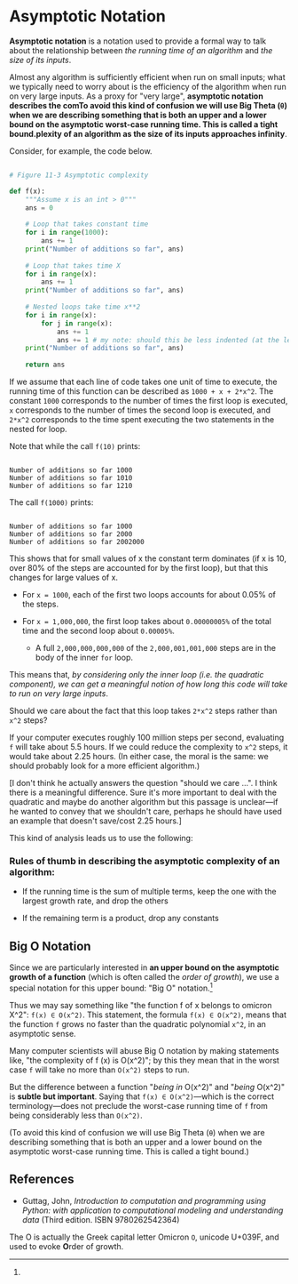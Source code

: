 # Asymptotic Notation

<!-- guttag 3rd ed pdf 241 -->

**Asymptotic notation** is a notation used to provide a formal way to talk about the relationship
between *the running time of an algorithm* and *the size of its inputs*.

Almost any algorithm is sufficiently efficient when run on small inputs; what we typically need to
worry about is the efficiency of the algorithm when run on very large inputs. As a proxy for "very
large", **asymptotic notation describes the comTo avoid this kind of confusion we will use Big Theta (`θ`) when we are describing something that
is both an upper and a lower bound on the asymptotic worst-case running time. This is called a
tight bound.plexity of an algorithm as the size of its inputs
approaches infinity**.

Consider, for example, the code below.

```Python

# Figure 11-3 Asymptotic complexity

def f(x):
    """Assume x is an int > 0"""
    ans = 0
    
    # Loop that takes constant time
    for i in range(1000):
        ans += 1
    print("Number of additions so far", ans)
    
    # Loop that takes time X
    for i in range(x):
        ans += 1
    print("Number of additions so far", ans)
    
    # Nested loops take time x**2
    for i in range(x):
        for j in range(x):
            ans += 1
            ans += 1 # my note: should this be less indented (at the level of first loop)?
    print("Number of additions so far", ans)
    
    return ans

```

If we assume that each line of code takes one unit of time to execute, the running time of this
function can be described as `1000 + x + 2*x^2`. The constant `1000` corresponds to the number of
times the first loop is executed, `x` corresponds to the number of times the second loop is
executed, and  `2*x^2` corresponds to the time spent executing the two statements in the nested for
loop.

Note that while the call `f(10)` prints:

```

Number of additions so far 1000
Number of additions so far 1010
Number of additions so far 1210

```

The call `f(1000)` prints:

```

Number of additions so far 1000
Number of additions so far 2000
Number of additions so far 2002000

```

This shows that for small values of x the constant term dominates (if x is 10, over 80% of the steps
are accounted for by the first loop), but that this changes for large values of x.

* For `x = 1000`, each of the first two loops accounts for about 0.05% of the steps.

* For `x = 1,000,000`, the first loop takes about `0.00000005%` of the total time and the second
  loop about `0.00005%`. 

    - A full `2,000,000,000,000` of the `2,000,001,001,000` steps are in the body of the inner 
      `for` loop.

This means that, *by considering only the inner loop (i.e. the quadratic component), we can get a
meaningful notion of how long this code will take to run on very large inputs*.

Should we care about the fact that this loop takes `2*x^2` steps rather than `x^2` steps? 

If your computer executes roughly 100 million steps per second, evaluating `f` will take about 5.5
hours. If we could reduce the complexity to `x^2` steps, it would take about 2.25 hours. (In either
case, the moral is the same: we should probably look for a more efficient algorithm.) 

[I don't think he actually answers the question "should we care ...". I think there is a meaningful
difference. Sure it's more important to deal with the quadratic and maybe do another algorithm but
this passage is unclear—if he wanted to convey that we shouldn't care, perhaps he should have used
an example that doesn't save/cost 2.25 hours.]

This kind of analysis leads us to use the following:

### Rules of thumb in describing the asymptotic complexity of an algorithm:

* If the running time is the sum of multiple terms, keep the one with the largest growth rate, and
  drop the others

* If the remaining term is a product, drop any constants


<!-- ≈≈≈≈≈≈≈≈≈≈≈≈≈≈≈≈≈≈≈≈≈≈≈≈≈≈≈≈≈≈≈≈≈≈≈≈≈≈≈≈≈≈≈***≈≈≈≈≈≈≈≈≈≈≈≈≈≈≈≈≈≈≈≈≈≈≈≈≈≈≈≈≈≈≈≈≈≈≈≈≈≈≈≈≈≈≈≈≈ -->
## Big O Notation

Since we are particularly interested in **an upper bound on the asymptotic growth of a function**
(which is often called the *order of growth*), we use a special notation for this upper bound:
"Big O" notation.[^note_1] 

Thus we may say something like "the function f of x belongs to omicron X^2": `f(x) ∈ O(x^2)`. This
statement, the formula `f(x) ∈ O(x^2)`, means that the function `f` grows no faster than the
quadratic polynomial `x^2`, in an asymptotic sense. 

Many computer scientists will abuse Big O notation by making statements like, "the complexity of f
(x) is O(x^2)"; by this they mean that in the worst case `f` will take no more than `O(x^2)` steps
to run.

But the difference between a function "*being in* O(x^2)" and "*being* O(x^2)" is **subtle but
important**. Saying that `f(x) ∈ O(x^2)`—which is the correct terminology—does not preclude the
worst-case running time of `f` from being considerably less than `O(x^2)`.

(To avoid this kind of confusion we will use Big Theta (`θ`) when we are describing something that
is both an upper and a lower bound on the asymptotic worst-case running time. This is called a
tight bound.)

<!-- continue at page 243 -->
<!-- 11.3 Some Important Complexity Classes -->


<!-- ≈≈≈≈≈≈≈≈≈≈≈≈≈≈≈≈≈≈≈≈≈≈≈≈≈≈≈≈≈≈≈≈≈≈≈≈≈≈≈≈≈≈≈≈≈≈≈≈≈≈≈≈≈≈≈≈≈≈≈≈≈≈≈≈≈≈≈≈≈≈≈≈≈≈≈≈≈≈≈≈≈≈≈≈≈≈≈≈≈≈≈ -->
## References

* Guttag, John, *Introduction to computation and programming using Python: with application to
  computational modeling and understanding data* (Third edition. ISBN 9780262542364)

[^note_1]: 
The O is actually the Greek capital letter Omicron `Ο`, unicode U+039F, and used to evoke **O**rder 
of growth.
